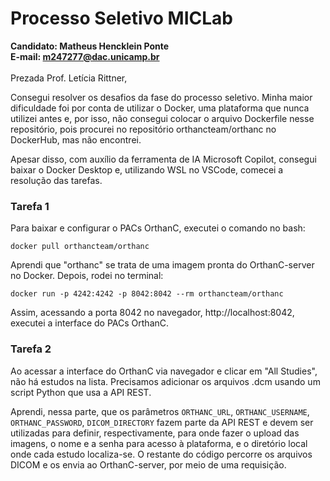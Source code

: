 # Processo Seletivo MICLab
**Candidato: Matheus Hencklein Ponte**<br>
**E-mail: m247277@dac.unicamp.br**<br><br>
Prezada Prof. Letícia Rittner,<br>

Consegui resolver os desafios da fase do processo seletivo. Minha maior dificuldade foi por conta de utilizar o Docker, uma plataforma que nunca utilizei antes e, por isso, não consegui colocar o arquivo Dockerfile nesse repositório, pois procurei no repositório orthancteam/orthanc no DockerHub, mas não encontrei.<br>

Apesar disso, com auxílio da ferramenta de IA Microsoft Copilot, consegui baixar o Docker Desktop e, utilizando WSL no VSCode, comecei a resolução das tarefas. <br>

### Tarefa 1
Para baixar e configurar o PACs OrthanC, executei o comando no bash:<br>

`docker pull orthancteam/orthanc`<br>

Aprendi que "orthanc" se trata de uma imagem pronta do OrthanC-server no Docker. Depois, rodei no terminal:<br>

`docker run -p 4242:4242 -p 8042:8042 --rm orthancteam/orthanc`<br>

Assim, acessando a porta 8042 no navegador, http://localhost:8042, executei a interface do PACs OrthanC.

### Tarefa 2
Ao acessar a interface do OrthanC via navegador e clicar em "All Studies", não há estudos na lista. Precisamos adicionar os arquivos .dcm usando um script Python que usa a API REST.<br>

Aprendi, nessa parte, que os parâmetros `ORTHANC_URL`, `ORTHANC_USERNAME`, `ORTHANC_PASSWORD`, `DICOM_DIRECTORY` fazem parte da API REST e devem ser utilizadas para definir, respectivamente, para onde fazer o upload das imagens, o nome e a senha para acesso à plataforma, e o diretório local onde cada estudo localiza-se. O restante do código percorre os arquivos DICOM e os envia ao OrthanC-server, por meio de uma requisição.








